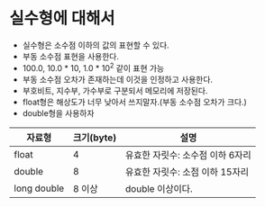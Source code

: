 # 실수형에 대해서

- 실수형은 소수점 이하의 값의 표현할 수 있다.
- 부동 소수점 표현을 사용한다.
- 100.0, 10.0 * 10, 1.0 * 10<sup>2</sup> 같이 표현 가능
- 부동 소수점 오차가 존재하는데 이것을 인정하고 사용한다.
- 부호비트, 지수부, 가수부로 구분되서 메모리에 저장된다.
- float형은 해상도가 너무 낮아서 쓰지말자.(부동 소수점 오차가 크다.)
- double형을 사용하자



| 자료형      | 크기(byte) | 설명                             |
| ----------- | ---------- | -------------------------------- |
| float       | 4          | 유효한 자릿수: 소수점 이하 6자리 |
| double      | 8          | 유효한 자릿수: 소점 이하 15자리  |
| long double | 8 이상     | double 이상이다.                 |



